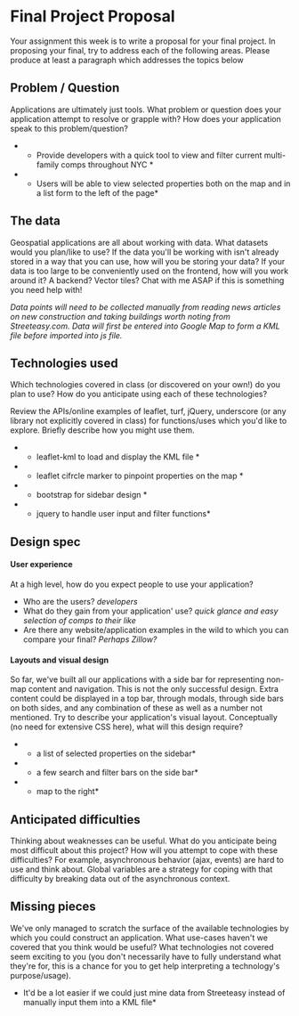 # Final Project Proposal

Your assignment this week is to write a proposal for your final project.
In proposing your final, try to address each of the following areas.
Please produce at least a paragraph which addresses the topics below

## Problem / Question

Applications are ultimately just tools. What problem or question does
your application attempt to resolve or grapple with? How does your
application speak to this problem/question?

* - Provide developers with a quick tool to view and filter current multi-family
comps throughout NYC *
* - Users will be able to view selected properties both on the map and in a list
form to the left of the page*

## The data

Geospatial applications are all about working with data. What datasets
would you plan/like to use? If the data you'll be working with isn't
already stored in a way that you can use, how will you be storing your data?
If your data is too large to be conveniently used on the frontend, how will
you work around it? A backend? Vector tiles? Chat with me ASAP if this is
something you need help with!

*Data points will need to be collected manually from reading news articles on new construction
and taking buildings worth noting from Streeteasy.com. Data will first be entered into Google Map
to form a KML file before imported into js file.*

## Technologies used

Which technologies covered in class (or discovered on your own!) do you
plan to use? How do you anticipate using each of these technologies?

Review the APIs/online examples of leaflet, turf, jQuery, underscore (or
any library not explicitly covered in class) for functions/uses which
you'd like to explore. Briefly describe how you might use them.

* - leaflet-kml to load and display the KML file *
* - leaflet cifrcle marker to pinpoint properties on the map *
* - bootstrap for sidebar design *
* - jquery to handle user input and filter functions*

## Design spec

#### User experience

At a high level, how do you expect people to use your application?
- Who are the users? *developers*
- What do they gain from your application' use? *quick glance and easy selection of comps to their like*
- Are there any website/application examples in the wild to which you can compare your final?
*Perhaps Zillow?*

#### Layouts and visual design

So far, we've built all our applications with a side bar for
representing non-map content and navigation. This is not the only
successful design. Extra content could be displayed in a top bar,
through modals, through side bars on both sides, and any combination of
these as well as a number not mentioned. Try to describe your
application's visual layout. Conceptually (no need for extensive CSS
here), what will this design require?
* - a list of selected properties on the sidebar*
* - a few search and filter bars on the side bar*
* - map to the right*

## Anticipated difficulties

Thinking about weaknesses can be useful. What do you anticipate being
most difficult about this project? How will you attempt to cope with
these difficulties? For example, asynchronous behavior (ajax, events)
are hard to use and think about. Global variables are a strategy for
coping with that difficulty by breaking data out of the asynchronous
context.

## Missing pieces

We've only managed to scratch the surface of the available technologies
by which you could construct an application. What use-cases haven't we covered
that you think would be useful? What technologies not covered seem exciting to
you (you don't necessarily have to fully understand what they're for,
this is a chance for you to get help interpreting a technology's
purpose/usage).
* It'd be a lot easier if we could just mine data from Streeteasy instead of 
manually input them into a KML file*
